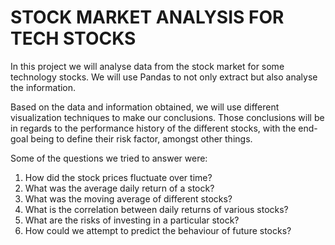 # STOCK MARKET ANALYSIS FOR TECH STOCKS

In this project we will analyse data from the stock market for some technology stocks.
We will use Pandas to not only extract but also analyse the information.

Based on the data and information obtained, we will use different visualization techniques to make our conclusions.
Those conclusions will be in regards to the performance history of the different stocks, with the end-goal being to define their risk factor, amongst other things.

Some of the questions we tried to answer were:
  1. How did the stock prices fluctuate over time?
  2. What was the average daily return of a stock?
  3. What was the moving average of different stocks?
  4. What is the correlation between daily returns of various stocks?
  5. What are the risks of investing in a particular stock?
  6. How could we attempt to predict the behaviour of future stocks?
